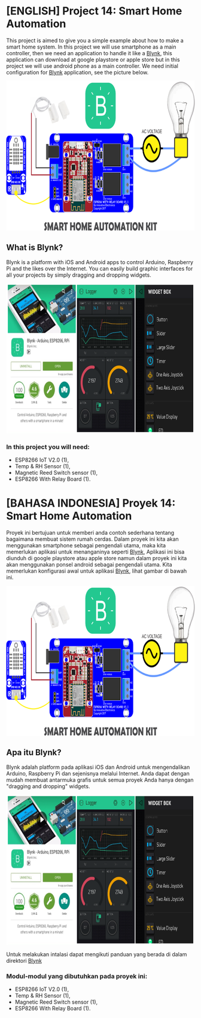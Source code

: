 # [ENGLISH] Project 14: Smart Home Automation

This project is aimed to give you a simple example about how to make a smart home system. In this project we will use smartphone as a main controller, then we need an application to handle it like a [Blynk](https://play.google.com/store/apps/details?id=cc.blynk&hl=in), this application can download at google playstore or apple store but in this project we will use android phone as a main controller. We need initial configuration for [Blynk](https://play.google.com/store/apps/details?id=cc.blynk&hl=in) application, see the picture below.

<img src="/images/14_smart_home_automation.png" height="400">

## What is Blynk?

Blynk is a platform with iOS and Android apps to control Arduino, Raspberry Pi and the likes over the Internet. You can easily build graphic interfaces for all your projects by simply dragging and dropping widgets.

<img src="/images/Blynk2.png" height="400">

### In this project you will need:
* ESP8266 IoT V2.0 (1),
* Temp & RH Sensor (1),
* Magnetic Reed Switch sensor (1),
* ESP8266 With Relay Board (1).

# [BAHASA INDONESIA] Proyek 14: Smart Home Automation

Proyek ini bertujuan untuk memberi anda contoh sederhana tentang bagaimana membuat sistem rumah cerdas. Dalam proyek ini kita akan menggunakan smartphone sebagai pengendali utama, maka kita memerlukan aplikasi untuk menanganinya seperti [Blynk](https://play.google.com/store/apps/details?id=cc.blynk&hl=id), Aplikasi ini bisa diunduh di google playstore atau apple store namun dalam proyek ini kita akan menggunakan ponsel android sebagai pengendali utama. Kita memerlukan konfigurasi awal untuk aplikasi [Blynk](https://play.google.com/store/apps/details?id=cc.blynk&hl=in), lihat gambar di bawah ini.

<img src="/images/14_smart_home_automation.png" height="400">

## Apa itu Blynk?

Blynk adalah platform pada aplikasi iOS dan Android untuk mengendalikan Arduino, Raspberry Pi dan sejenisnya melalui Internet. Anda dapat dengan mudah membuat antarmuka grafis untuk semua proyek Anda hanya dengan "dragging and dropping" widgets.

<img src="/images/Blynk2.png" height="400">

Untuk melakukan intalasi dapat mengikuti panduan yang berada di dalam direktori [Blynk](/14_Smart_Home_Automation/Blynk/Instalasi_Blynk_pada_Smartphone.pdf)

### Modul-modul yang dibutuhkan pada proyek ini:
* ESP8266 IoT V2.0 (1),
* Temp & RH Sensor (1),
* Magnetic Reed Switch sensor (1),
* ESP8266 With Relay Board (1).



